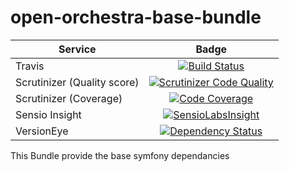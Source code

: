 open-orchestra-base-bundle
==========================

| Service       | Badge         |
| ------------- |:-------------:|
| Travis | [![Build Status](https://travis-ci.org/open-orchestra/open-orchestra-base-bundle.svg?branch=master)](https://travis-ci.org/open-orchestra/open-orchestra-base-bundle) |
| Scrutinizer (Quality score) | [![Scrutinizer Code Quality](https://scrutinizer-ci.com/g/open-orchestra/open-orchestra-base-bundle/badges/quality-score.png?b=master)](https://scrutinizer-ci.com/g/open-orchestra/open-orchestra-base-bundle/?branch=master) |
| Scrutinizer (Coverage) | [![Code Coverage](https://scrutinizer-ci.com/g/open-orchestra/open-orchestra-base-bundle/badges/coverage.png?b=master)](https://scrutinizer-ci.com/g/open-orchestra/open-orchestra-base-bundle/?branch=master) |
| Sensio Insight | [![SensioLabsInsight](https://insight.sensiolabs.com/projects/c308bc7c-7651-4ec6-9dd1-4fa1879bf4ef/big.png)](https://insight.sensiolabs.com/projects/c308bc7c-7651-4ec6-9dd1-4fa1879bf4ef) |
| VersionEye | [![Dependency Status](https://www.versioneye.com/user/projects/551e87a4971f781c48000192/badge.svg?style=flat)](https://www.versioneye.com/user/projects/551e87a4971f781c48000192) |

This  Bundle provide the base symfony dependancies
